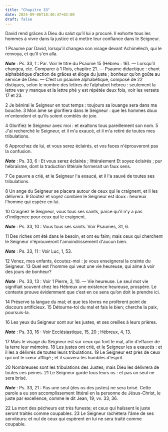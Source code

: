 ```yaml
---
title: "Chapitre 33"
date: 2024-09-06T18:40:47+02:00
draft: false
---
```



David rend grâces à Dieu du salut qu’il lui a procuré.
Il exhorte tous les hommes à vivre dans la justice et à mettre leur confiance dans le Seigneur.


1 Psaume par David, lorsqu'il changea son visage devant Achimélech, qui le renvoya, et qu'il s'en alla.

***Note*** :  Ps. 33, 1 : Par. Voir le titre du Psaume 15 (Hébreu : 16). ― Lorsqu’il changea, etc. Comparer à 1 Rois, chapitre 21. ― Psaume didactique : chant alphabétique d’action de grâces et éloge du juste ; bonheur qu’on goûte au service de Dieu. ― C’est un psaume alphabétique, composé de 22 distiques, selon le nombre des lettres de l’alphabet hébreu : seulement la lettre vav y manque et la lettre phé y est répétée deux fois, voir les versets 17 et 23.


2 Je bénirai le Seigneur en tout temps : toujours sa louange sera dans ma bouche. 3 Mon âme se glorifiera dans le Seigneur : que les hommes doux m'entendent et qu'ils soient comblés de joie.


4 Glorifiez le Seigneur avec moi : et exaltons tous pareillement son nom. 5 J'ai recherché le Seigneur, et il m'a exaucé, et il m'a retiré de toutes mes tribulations.


6 Approchez de lui, et vous serez éclairés, et vos faces n'éprouveront pas la confusion.

***Note*** :  Ps. 33, 6 : Et vous serez éclairés ; littéralement Et soyez éclairés ; pur hébraïsme, dont la traduction littérale formerait un faux sens.

7 Ce pauvre a crié, et le Seigneur l'a exaucé, et il l'a sauvé de toutes ses tribulations.


8 Un ange du Seigneur se placera autour de ceux qui le craignent, et il les délivrera. 9 Goûtez et voyez combien le Seigneur est doux : heureux l'homme qui espère en lui.


10 Craignez le Seigneur, vous tous ses saints, parce qu'il n'y a pas d'indigence pour ceux qui le craignent.

***Note*** :  Ps. 33, 10 : Vous tous ses saints. Voir Psaumes, 31, 6.

11 Des riches ont été dans le besoin, et ont eu faim; mais ceux qui cherchent le Seigneur n'éprouveront l'amoindrissement d'aucun bien.

***Note*** :  Ps. 33, 11 : Voir Luc, 1, 53.


12 Venez, mes enfants, écoutez-moi : je vous enseignerai la crainte du Seigneur. 13 Quel est l'homme qui veut une vie heureuse, qui aime à voir des jours de bonheur?

***Note*** :  Ps. 33, 13 : Voir 1 Pierre, 3, 10. ― Vie heureuse. Le seul mot vie signifiait souvent chez les Hébreux une existence heureuse, prospère. Le contexte prouve évidemment que c’est en ce sens qu’on doit le prendre ici.


14 Préserve ta langue du mal; et que tes lèvres ne profèrent point de discours artificieux. 15 Détourne-toi du mal et fais le bien; cherche la paix, poursuis-la.


16 Les yeux du Seigneur sont sur les justes, et ses oreilles à leurs prières.

***Note*** :  Ps. 33, 16 : Voir Ecclésiastique, 15, 20 ; Hébreux, 4, 13.

17 Mais le visage du Seigneur est sur ceux qui font le mal, afin d'effacer de la terre leur mémoire. 18 Les justes ont crié, et le Seigneur les a exaucés : et il les a délivrés de toutes leurs tribulations. 19 Le Seigneur est près de ceux qui ont le cœur affligé ; et il sauvera les humbles d'esprit.


20 Nombreuses sont les tribulations des Justes; mais Dieu les délivrera de toutes ces peines. 21 Le Seigneur garde tous leurs os : et pas un seul ne sera brisé.

***Note*** :  Ps. 33, 21 : Pas une seul (des os des justes) ne sera brisé. Cette parole a eu son accomplissement littéral en la personne de Jésus-Christ, le juste par excellence, comme le dit Jean, 19, vv. 33, 36.


22 La mort des pécheurs est très funeste; et ceux qui haïssent le juste seront traités comme coupables. 23 Le Seigneur rachètera l'âme de ses serviteurs: et nul de ceux qui espèrent en lui ne sera traité comme coupable.

